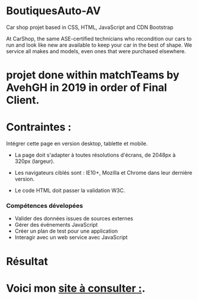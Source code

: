 # BoutiquesAuto-AV

Car shop projet based in CSS, HTML, JavaScript and CDN Bootstrap

 At CarShop, the same ASE-certified technicians who recondition our cars to run and look like new are available to keep your car in the best of shape. We service all makes and models, even ones that were purchased elsewhere.

# projet done within matchTeams by AvehGH in 2019 in order of Final Client.


# Contraintes :

Intégrer cette page en version desktop, tablette et mobile.

- La page doit s'adapter à toutes résolutions d'écrans, de 2048px à 320px (largeur).

- Les navigateurs ciblés sont : IE10+, Mozilla et Chrome dans leur dernière version.

- Le code HTML doit passer la validation W3C.


### Compétences dévelopées

* Valider des données issues de sources externes
* Gérer des événements JavaScript
* Créer un plan de test pour une application
* Interagir avec un web service avec JavaScript

# Résultat

# Voici mon [site à consulter :](https://av-code80.github.io/BoutiquesAuto-AV/).
